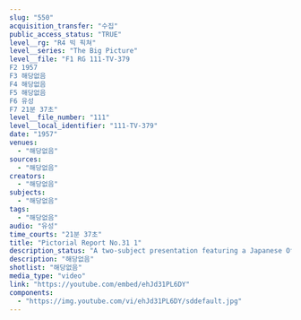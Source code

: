 ```yaml
---
slug: "550"
acquisition_transfer: "수집"
public_access_status: "TRUE"
level__rg: "R4 빅 픽쳐"
level__series: "The Big Picture"
level__file: "F1 RG 111-TV-379
F2 1957
F3 해당없음
F4 해당없음
F5 해당없음
F6 유성
F7 21분 37초"
level__file_number: "111"
level__local_identifier: "111-TV-379"
date: "1957"
venues: 
  - "해당없음"
sources: 
  - "해당없음"
creators: 
  - "해당없음"
subjects: 
  - "해당없음"
tags: 
  - "해당없음"
audio: "유성"
time_courts: "21분 37초"
title: "Pictorial Report No.31 1"
description_status: "A two-subject presentation featuring a Japanese Officer Candidate School and, on the lighter side, an Army-sponsored Little Theater Group in Germany."
description: "해당없음"
shotlist: "해당없음"
media_type: "video"
link: "https://youtube.com/embed/ehJd31PL6DY"
components: 
  - "https://img.youtube.com/vi/ehJd31PL6DY/sddefault.jpg"
---
```

